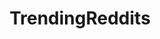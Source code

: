 ---
title: TrendingReddits
crosslinks:
- sfwpornnetwork
- ProCSS
- funny
- wholesomememes
- gifs
- xkcd
- AskReddit
- soccerstreams
- copypasta
- gatekeeping
- me_atm
- BuyItForLife
- ImaginaryNetwork
- ScottishPeopleTwitter
- standupshots
- CasualConversation
- chemicalreactiongifs
- HumansBeingBros
- ABoringDystopia
- AnimalsBeingJerks
---